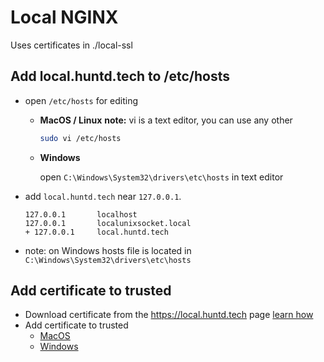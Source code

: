 # Local NGINX
Uses certificates in ./local-ssl

## Add local.huntd.tech to /etc/hosts

- open `/etc/hosts` for editing

  - **MacOS / Linux**
    **note:** vi is a text editor, you can use any other
      ```bash
      sudo vi /etc/hosts
      ```
  - **Windows**

    open `C:\Windows\System32\drivers\etc\hosts` in text editor

- add `local.huntd.tech` near `127.0.0.1`.
    ```nashorn js
    127.0.0.1       localhost
    127.0.0.1       localunixsocket.local
    + 127.0.0.1     local.huntd.tech
    ```
- note: on Windows hosts file is located in `C:\Windows\System32\drivers\etc\hosts`

## Add certificate to trusted
- Download certificate from the https://local.huntd.tech page [learn how](https://medium.com/@menakajain/export-download-ssl-certificate-from-server-site-url-bcfc41ea46a2)
- Add certificate to trusted
    - [MacOS](https://tosbourn.com/getting-os-x-to-trust-self-signed-ssl-certificates/)
    - [Windows](https://community.spiceworks.com/how_to/1839-installing-self-signed-ca-certificate-in-windows)
